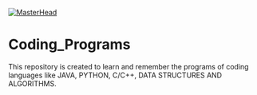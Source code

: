 [![MasterHead](https://mir-s3-cdn-cf.behance.net/project_modules/1400_opt_1/475eb095746151.5e9ecde695f7a.gif)](https://rishavchanda.io)

# Coding_Programs
This repository is created to learn and remember the programs of coding languages like JAVA, PYTHON, C/C++, DATA STRUCTURES AND ALGORITHMS.
